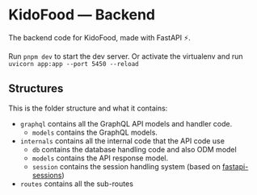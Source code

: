# KidoFood — Backend

The backend code for KidoFood, made with FastAPI ⚡.

Run `pnpm dev` to start the dev server. Or activate the virtualenv and run `uvicorn app:app --port 5450 --reload`

## Structures
This is the folder structure and what it contains:
- `graphql` contains all the GraphQL API models and handler code.
  - `models` contains the GraphQL models.
- `internals` contains all the internal code that the API code use
  - `db` contains the database handling code and also ODM model
  - `models` contains the API response model.
  - `session` contains the session handling system (based on [fastapi-sessions](https://jordanisaacs.github.io/fastapi-sessions/))
- `routes` contains all the sub-routes
